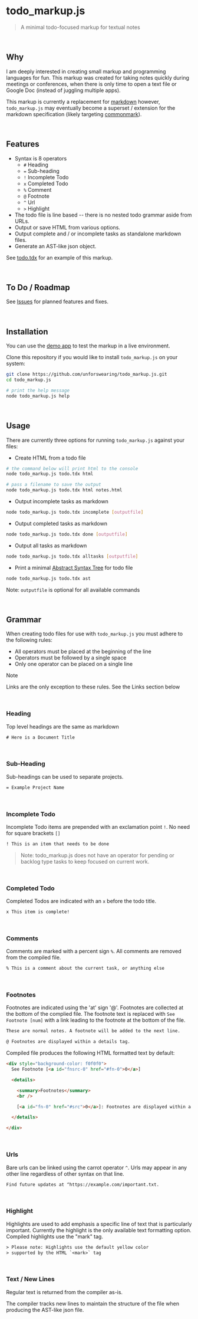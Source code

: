 # todo_markup.js

> A minimal todo-focused markup for textual notes

<br />

## Why

I am deeply interested in creating small markup and programming languages for fun. This markup was created for taking notes quickly during meetings or conferences, when there is only time to open a text file or Google Doc (instead of juggling multiple apps).

This markup is currently a replacement for [markdown](https://learnxinyminutes.com/docs/markdown/) however, `todo_markup.js` may eventually become a superset / extension for the markdown specification (likely targeting [commonmark](https://commonmark.org/)).

<br />

## Features

- Syntax is 8 operators
  - `#` Heading
  - `=` Sub-heading
  - `!` Incomplete Todo
  - `x` Completed Todo
  - `%` Comment
  - `@` Footnote
  - `^` Url
  - `>` Highlight
- The todo file is line based -- there is no nested todo grammar aside from URLs.
- Output or save HTML from various options.
- Output complete and / or incomplete tasks as standalone markdown files.
- Generate an AST-like json object.

See [todo.tdx](./todo.tdx) for an example of this markup.

<br />

## To Do / Roadmap

See [Issues](https://github.com/unforswearing/todo_markup.js/issues) for planned features and fixes.

<br />

## Installation

You can use the [demo app](https://www.unforswearing.com/todo_markup/) to test the markup in a live environment.

Clone this repository if you would like to install `todo_markup.js` on your system:

```bash
git clone https://github.com/unforswearing/todo_markup.js.git
cd todo_markup.js

# print the help message
node todo_markup.js help
```

<br />

## Usage

There are currently three options for running `todo_markup.js` against your files:

- Create HTML from a todo file

```bash
# the command below will print html to the console
node todo_markup.js todo.tdx html

# pass a filename to save the output
node todo_markup.js todo.tdx html notes.html
```

- Output incomplete tasks as markdown

```bash
node todo_markup.js todo.tdx incomplete [outputfile]
```

- Output completed tasks as markdown

```bash
node todo_markup.js todo.tdx done [outputfile]
```

- Output all tasks as markdown

```bash
node todo_markup.js todo.tdx alltasks [outputfile]
```

- Print a minimal [Abstract Syntax Tree](https://en.wikipedia.org/wiki/Abstract_syntax_tree) for todo file

```bash
node todo_markup.js todo.tdx ast
```

Note: `outputfile` is optional for all available commands

<br />

## Grammar

When creating todo files for use with `todo_markup.js` you must adhere to the following rules:

- All operators must be placed at the beginning of the line
- Operators must be followed by a single space
- Only one operator can be placed on a single line

> [!NOTE]
> Links are the only exception to these rules. See the Links section below

<br />

### Heading

Top level headings are the same as markdown

```txt
# Here is a Document Title
```

<br />

### Sub-Heading

Sub-headings can be used to separate projects.

```txt
= Example Project Name
```

<br />

### Incomplete Todo

Incomplete Todo items are prepended with an exclamation point `!`. No need for square brackets `[]`

```txt
! This is an item that needs to be done
```

> Note: todo_markup.js does not have an operator for pending or backlog type tasks to keep focused on current work.

<br />

### Completed Todo

Completed Todos are indicated with an `x` before the todo title.

```txt
x This item is complete!
```

<br />

### Comments

Comments are marked with a percent sign `%`. All comments are removed from the compiled file.

```txt
% This is a comment about the current task, or anything else
```

<br />

### Footnotes

Footnotes are indicated using the 'at' sign '@'. Footnotes are collected at the bottom of the complied file. The footnote text is replaced with `See Footnote [num]` with a link leading to the footnote at the bottom of the file.

```txt
These are normal notes. A footnote will be added to the next line.

@ Footnotes are displayed within a details tag.
```

Compiled file produces the following HTML formatted text by default:

```html
<div style="background-color: f0f0f0">
  See Footnote [<a id="fnsrc-0" href="#fn-0">0</a>]

  <details>

    <summary>Footnotes</summary>
    <br />

    [<a id="fn-0" href="#src">0</a>]: Footnotes are displayed within a details tag.

  </details>

</div>
```

<br />

### Urls

Bare urls can be linked using the carrot operator `^`. Urls may appear in any other line regardless of other syntax on that line.

```txt
Find future updates at ^https://example.com/important.txt.
```

<br />

### Highlight

Highlights are used to add emphasis a specific line of text that is particularly important. Currently the highlight is the only available text formatting option. Compiled highlights use the "mark" tag.

```txt
> Please note: Highlights use the default yellow color
> supported by the HTML `<mark>` tag
```

<br />

### Text / New Lines

Regular text is returned from the compiler as-is.

The compiler tracks new lines to maintain the structure of the file when producing the AST-like json file.

<br />

